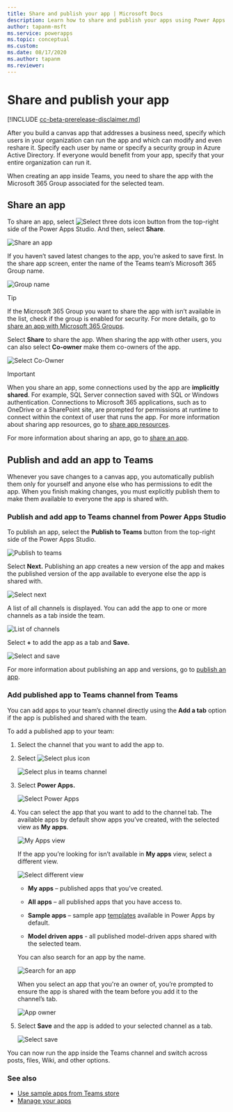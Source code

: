 ```yaml
---
title: Share and publish your app | Microsoft Docs
description: Learn how to share and publish your apps using Power Apps app from Teams.
author: tapanm-msft
ms.service: powerapps
ms.topic: conceptual
ms.custom: 
ms.date: 08/17/2020
ms.author: tapanm
ms.reviewer: 
---
```


# Share and publish your app

[!INCLUDE [cc-beta-prerelease-disclaimer.md](../includes/cc-beta-prerelease-disclaimer.md)]

After you build a canvas app that addresses a business need, specify which users in your organization can run the app and which can modify and even reshare it. Specify each user by name or specify a security group in Azure Active Directory. If everyone would benefit from your app, specify that your entire organization can run it.

When creating an app inside Teams, you need to share the app with the Microsoft 365 Group associated for the selected team.

## Share an app

To share an app, select ![Select three dots icon](media/publish-app-1.png "Select three dots icon") button from the top-right side of the Power Apps Studio. And then, select **Share**.

![Share an app](media/publish-app-2.png "Share an app")

If you haven’t saved latest changes to the app, you’re asked to save first. In the share app screen, enter the name of the Teams team’s Microsoft 365 Group name.

![Group name](media/publish-app-3.png "Group name")

> [!TIP]
> If the Microsoft 365 Group you want to share the app with isn’t available in the list, check if the group is enabled for security. For more details, go to [share an app with Microsoft 365 Groups](../maker/canvas-apps/share-app.md#share-an-app-with-office-365-groups).

Select **Share** to share the app. When sharing the app with other users, you can also select **Co-owner** make them co-owners of the app.

![Select Co-Owner](media/publish-app-4.png "Select Co-Owner")

> [!IMPORTANT]
> When you share an app, some connections used by the app are **implicitly shared**. For example, SQL Server connection saved with SQL or Windows authentication. Connections to Microsoft 365 applications, such as to OneDrive or a SharePoint site, are prompted for permissions at runtime to
connect within the context of user that runs the app. For more information about sharing app resources, go to [share app resources](../maker/canvas-apps/share-app-resources.md#connections).

For more information about sharing an app, go to [share an app](../maker/canvas-apps/share-app.md).

## Publish and add an app to Teams

Whenever you save changes to a canvas app, you automatically publish them only for yourself and anyone else who has permissions to edit the app. When you finish making changes, you must explicitly publish them to make them available to everyone the app is shared with.

### Publish and add app to Teams channel from Power Apps Studio

To publish an app, select the **Publish to Teams** button from the top-right side of the Power Apps Studio.

![Publish to teams](media/publish-app-5.png "Publish to teams")

Select **Next.** Publishing an app creates a new version of the app and makes the published version of the app available to everyone else the app is shared with.

![Select next](media/publish-app-6.png "Select next")

A list of all channels is displayed. You can add the app to one or more channels as a tab inside the team.

![List of channels](media/publish-app-7.png "List of channels")

Select **+** to add the app as a tab and **Save.**

![Select and save](media/publish-app-8.png "Select and save")

For more information about publishing an app and versions, go to [publish an app](../maker/canvas-apps/save-publish-app.md#publish-an-app).

### Add published app to Teams channel from Teams

You can add apps to your team’s channel directly using the **Add a tab** option if the app is published and shared with the team.

To add a published app to your team:

1. Select the channel that you want to add the app to.

1. Select ![Select plus icon](media/publish-app-9.png "Select plus icon")
   
    ![Select plus in teams channel](media/publish-app-10.png "Select plus in teams channel")

1. Select **Power Apps.**

   ![Select Power Apps](media/publish-app-11.png "Select Power Apps")

1. You can select the app that you want to add to the channel tab. The available apps by default show apps you’ve created, with the selected view as **My apps**.

   ![My Apps view](media/publish-app-12.png "My Apps view")

   If the app you’re looking for isn’t available in **My apps** view, select a
  different view.

   ![Select different view](media/publish-app-13.png "Select different view")

    -  **My apps** – published apps that you’ve created.

    -  **All apps** – all published apps that you have access to.

    -  **Sample apps** – sample app [templates](../maker/canvas-apps/get-started-test-drive.md) available in Power Apps by default.

    -  **Model driven apps** - all published model-driven apps shared with the selected team.

   You can also search for an app by the name.

   ![Search for an app](media/publish-app-14.png "Search for an app")

   When you select an app that you're an owner of, you’re prompted to ensure the app is shared with the team before you add it to the channel’s tab.

   ![App owner](media/publish-app-15.png "App owner")

1. Select **Save** and the app is added to your selected channel as a tab.

   ![Select save](media/publish-app-16.png "Select save")

You can now run the app inside the Teams channel and switch across posts, files, Wiki, and other options.

### See also

- [Use sample apps from Teams store](use-sample-apps-from-teams-store.md)
- [Manage your apps](manage-your-apps.md)
